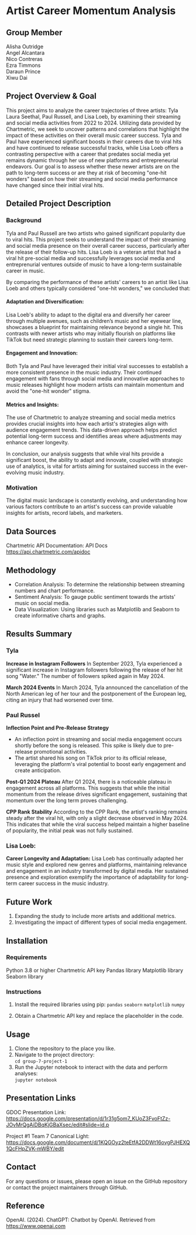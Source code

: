 # Artist Career Momentum Analysis



## Group Member
Alisha Outridge  
Angel Alcantara  
Nico Contreras  
Ezra Timmons  
Daraun Prince  
Xiwu Dai  

## Project Overview & Goal 

This project aims to analyze the career trajectories of three artists: Tyla Laura Seethal, Paul Russell, and Lisa Loeb, by examining their streaming and social media activities from 2022 to 2024. Utilizing data provided by Chartmetric, we seek to uncover patterns and correlations that highlight the impact of these activities on their overall music career success. Tyla and Paul have experienced significant boosts in their careers due to viral hits and have continued to release successful tracks, while Lisa Loeb offers a contrasting perspective with a career that predates social media yet remains dynamic through her use of new platforms and entrepreneurial endeavors. Our goal is to assess whether these newer artists are on the path to long-term success or are they at risk of becoming "one-hit wonders" based on how their streaming and social media performance have changed since their initial viral hits.

## Detailed Project Description 

### Background
Tyla and Paul Russell are two artists who gained significant popularity due to viral hits. This project seeks to understand the impact of their streaming and social media presence on their overall career success, particularly after the release of their follow-up hits. Lisa Loeb is a veteran artist that had a viral hit pre-social media and successfully leverages social media and entreprenurial ventures outside of music to have a long-term sustainable career in music.

By comparing the performance of these artists' careers to an artist like Lisa Loeb and others typically considered "one-hit wonders," we concluded that:

#### Adaptation and Diversification: 
Lisa Loeb's ability to adapt to the digital era and diversify her career through multiple avenues, such as children’s music and her eyewear line, showcases a blueprint for maintaining relevance beyond a single hit. This contrasts with newer artists who may initially flourish on platforms like TikTok but need strategic planning to sustain their careers long-term.

#### Engagement and Innovation: 
Both Tyla and Paul have leveraged their initial viral successes to establish a more consistent presence in the music industry. Their continued engagement with fans through social media and innovative approaches to music releases highlight how modern artists can maintain momentum and avoid the "one-hit wonder" stigma.

#### Metrics and Insights: 
The use of Chartmetric to analyze streaming and social media metrics provides crucial insights into how each artist's strategies align with audience engagement trends. This data-driven approach helps predict potential long-term success and identifies areas where adjustments may enhance career longevity.

In conclusion, our analysis suggests that while viral hits provide a significant boost, the ability to adapt and innovate, coupled with strategic use of analytics, is vital for artists aiming for sustained success in the ever-evolving music industry.

### Motivation
The digital music landscape is constantly evolving, and understanding how various factors contribute to an artist's success can provide valuable insights for artists, record labels, and marketers.

## Data Sources 

Chartmetric API Documentation: API Docs https://api.chartmetric.com/apidoc


## Methodology
* Correlation Analysis: To determine the relationship between streaming numbers and chart performance.
* Sentiment Analysis: To gauge public sentiment towards the artists' music on social media.
* Data Visualization: Using libraries such as Matplotlib and Seaborn to create informative charts and graphs.


## Results Summary

### Tyla

**Increase in Instagram Followers**
In September 2023, Tyla experienced a significant increase in Instagram followers following the release of her hit song "Water." The number of followers spiked again in May 2024.

**March 2024 Events**
In March 2024, Tyla announced the cancellation of the North American leg of her tour and the postponement of the European leg, citing an injury that had worsened over time.

### Paul Russel

**Inflection Point and Pre-Release Strategy**
* An inflection point in streaming and social media engagement occurs shortly before the song is released. This spike is likely due to pre-release promotional activities.
* The artist shared his song on TikTok prior to its official release, leveraging the platform's viral potential to boost early engagement and create anticipation.

**Post-Q1 2024 Plateau**
After Q1 2024, there is a noticeable plateau in engagement across all platforms. This suggests that while the initial momentum from the release drives significant engagement, sustaining that momentum over the long term proves challenging.

**CPP Rank Stability**
According to the CPP Rank, the artist's ranking remains steady after the viral hit, with only a slight decrease observed in May 2024. This indicates that while the viral success helped maintain a higher baseline of popularity, the initial peak was not fully sustained.

### Lisa Loeb:

**Career Longevity and Adaptation:** Lisa Loeb has continually adapted her music style and explored new genres and platforms, maintaining relevance and engagement in an industry transformed by digital media. Her sustained presence and exploration exemplify the importance of adaptability for long-term career success in the music industry.
## Future Work

1. Expanding the study to include more artists and additional metrics.
2. Investigating the impact of different types of social media engagement.


## Installation

### Requirements
Python 3.8 or higher
Chartmetric API key
Pandas library
Matplotlib library
Seaborn library

### Instructions 

1. Install the required libraries using pip:
`pandas`
`seaborn`
`matplotlib`
`numpy`

2. Obtain a Chartmetric API key and replace the placeholder in the code.




## Usage

1. Clone the repository to the place you like.  
2. Navigate to the project directory:  
`cd group-7-project-1`  
3. Run the Jupyter notebook to interact with the data and perform analyses:  
`jupyter notebook`  


## Presentation Links

GDOC Presentation Link: https://docs.google.com/presentation/d/1r31g5om7_KUoZ3FvoFtZz-JOvMrQgAiDBqKjGBaXsec/edit#slide=id.p

Project #1 Team 7 Canonical Light: https://docs.google.com/document/d/1KQGOyz2teEtfA2DDWt16ovgPJHEXQ1QcFHpZVK-mWBY/edit


## Contact
For any questions or issues, please open an issue on the GitHub repository or contact the project maintainers through GitHub.

## Reference
OpenAI. (2024). ChatGPT: Chatbot by OpenAI. Retrieved from https://www.openai.com
